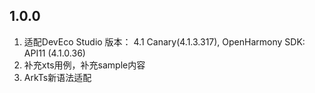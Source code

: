 ## 1.0.0

1. 适配DevEco Studio 版本： 4.1 Canary(4.1.3.317), OpenHarmony SDK: API11 (4.1.0.36)
2. 补充xts用例，补充sample内容
3. ArkTs新语法适配